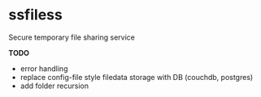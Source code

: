 # ssfiless
Secure temporary file sharing service


**TODO**
* error handling
* replace config-file style filedata storage with DB (couchdb, postgres)
* add folder recursion
